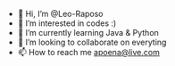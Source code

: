 - 👋 Hi, I’m @Leo-Raposo
- 👀 I’m interested in codes :)
- 🌱 I’m currently learning Java & Python
- 💞️ I’m looking to collaborate on everyting
- 📫 How to reach me apoena@live.com

<!---
Leo-Raposo/Leo-Raposo is a ✨ special ✨ repository because its `README.md` (this file) appears on your GitHub profile.
You can click the Preview link to take a look at your changes.
--->
